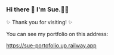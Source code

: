 
### Hi there 👋 I'm Sue.🌱😄 
✨ Thank you for visiting! ✨

You can see my portfolio on this address:

https://sue-portofolio.up.railway.app
<!--
**sue-raisianzadeh/sue-raisianzadeh** is a ✨ _special_ ✨ repository because its `README.md` (this file) appears on your GitHub profile.

Here are some ideas to get you started:

- 🔭 I’m currently working on ...
- 🌱 I’m currently learning ...
- 👯 I’m looking to collaborate on ...
- 🤔 I’m looking for help with ...
- 💬 Ask me about ...
- 📫 How to reach me: ...
- 😄 Pronouns: ...
- ⚡ Fun fact: ...
-->
